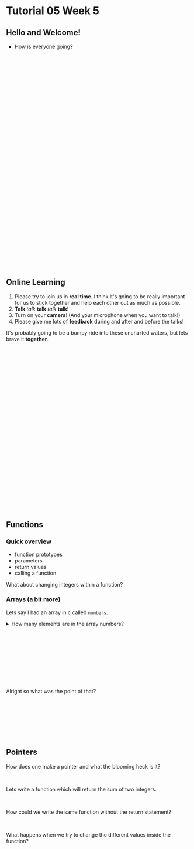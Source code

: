 # Tutorial 05 Week 5

## Hello and Welcome!

* How is everyone going?


<br>
<br>
<br>
<br>
<br>
<br>
<br>
<br>
<br>
<br>
<br>
<br>
<br>
<br>
<br>
<br>
<br>
<br>
<br>
<br>
<br>
<br>
<br>
<br>
<br>
<br>
<br>
<br>
<br>
<br>
<br>
<br>
<br>
<br>

## Online Learning

1. Please try to join us in **real time**. I think it's going to be really important for us to stick together and help each other out as much as possible.
2. **Talk** _talk_ **talk** _talk_ **talk**!
3. Turn on your **camera**! (And your microphone when you want to talk!)
4. Please give me lots of **feedback** during and after and before the talks!

It's probably going to be a bumpy ride into these uncharted waters, but lets brave it **together**.

<br>
<br>
<br>
<br>
<br>
<br>
<br>
<br>
<br>
<br>
<br>
<br>
<br>
<br>
<br>
<br>
<br>
<br>
<br>
<br>
<br>
<br>
<br>
<br>
<br>
<br>

## Functions

### Quick overview

* function prototypes
* parameters
* return values
* calling a function

What about changing integers within a function?

### Arrays (a bit more)

Lets say I had an array in c called `numbers`.

<details>
    <summary>
        How many elements are in the array numbers?
    </summary>
    Haha i'm so funny! You can't actually tell.
</details>

<br>
<br>
<br>
<br>
<br>
<br>
<br>
<br>
<br>

Alright so what was the point of that?

<br>
<br>
<br>
<br>
<br>
<br>

## Pointers

How does one make a pointer and what the blooming heck is it?

<br>

Lets write a function which will return the sum of two integers.

<br>

How could we write the same function without the return statement?

<br>

What happens when we try to change the different values inside the function?
